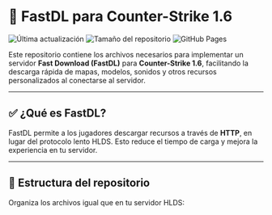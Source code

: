 # 🎯 FastDL para Counter-Strike 1.6
 
![Última actualización](https://img.shields.io/github/last-commit/tu_usuario/cs16-fastdl?label=Última%20actualización)
![Tamaño del repositorio](https://img.shields.io/github/repo-size/tu_usuario/cs16-fastdl?label=Tamaño%20del%20repositorio)
![GitHub Pages](https://img.shields.io/badge/GitHub%20Pages-Activo-brightgreen)
 
Este repositorio contiene los archivos necesarios para implementar un servidor **Fast Download (FastDL)** para **Counter-Strike 1.6**, facilitando la descarga rápida de mapas, modelos, sonidos y otros recursos personalizados al conectarse al servidor.
 
---
 
## ✅ ¿Qué es FastDL?
 
FastDL permite a los jugadores descargar recursos a través de **HTTP**, en lugar del protocolo lento HLDS. Esto reduce el tiempo de carga y mejora la experiencia en tu servidor.
 
---
 
## 📂 Estructura del repositorio
 
Organiza los archivos igual que en tu servidor HLDS:
